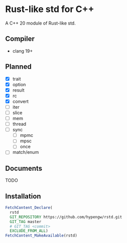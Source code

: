 # Rust-like std for C++

A C++ 20 module of Rust-like std.  

## Compiler
- clang 19+

## Planned
- [x] trait
- [x] option
- [x] result
- [x] rc
- [x] convert
- [ ] iter
- [ ] slice
- [ ] mem
- [ ] thread
- [ ] sync
  - [ ] mpmc
  - [ ] mpsc
  - [ ] once
- [ ] match/enum

## Documents
TODO

## Installation
```cmake
FetchContent_Declare(
  rstd
  GIT_REPOSITORY https://github.com/hypengw/rstd.git
  GIT_TAG master
  # GIT_TAG <commit>
  EXCLUDE_FROM_ALL)
FetchContent_MakeAvailable(rstd)
```
